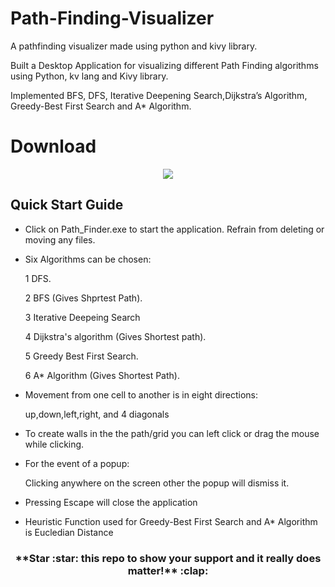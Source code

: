 # Path-Finding-Visualizer
A pathfinding visualizer made using python and kivy library. 

Built a Desktop Application for visualizing different Path Finding algorithms using Python, kv lang and Kivy library.

Implemented BFS, DFS, Iterative Deepening Search,Dijkstra’s Algorithm, Greedy-Best First Search and A* Algorithm.

# Download

<p align="center"><a href="https://github.com/VivekRajGupta345/Path-Finding-Visualizer/releases/tag/v1.0"><img src="https://github.com/mukul500/AnimeXStream/blob/dev/meta/android/download.png"></a></p> 

## Quick Start Guide
* Click on Path_Finder.exe to start the application.
Refrain from deleting or moving any files.
* Six Algorithms can be chosen:

   1 DFS.
   
   2 BFS (Gives Shprtest Path).
   
   3 Iterative Deepeing Search
   
   4 Dijkstra's algorithm (Gives Shortest path).
   
   5 Greedy Best First Search.
   
   6 A* Algorithm (Gives Shortest Path).
   
* Movement from one cell to another is in eight directions:

  up,down,left,right, and 4 diagonals

* To create walls in the the path/grid you can left click or drag the mouse while clicking.
* For the event of a popup:

  Clicking anywhere on the screen other the popup will dismiss it.
* Pressing Escape will close the application
* Heuristic Function used for Greedy-Best First Search and A* Algorithm is Eucledian Distance
<h3 align="center">**Star :star:  this repo to show your support and it really does matter!** :clap:</h4>
